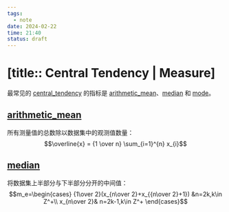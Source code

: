 ```yaml
---
tags:
  - note
date: 2024-02-22
time: 21:40
status: draft
---
```


# [title:: Central Tendency | Measure]

最常见的 [central_tendency](central_tendency) 的指标是 [arithmetic_mean](arithmetic_mean)、[median](median) 和 [mode](mode)。

## [arithmetic_mean](arithmetic_mean)

所有测量值的总数除以数据集中的观测值数量：  
$$\overline{x} = {1 \over n} \sum_{i=1}^{n} x_{i}$$  
## [median](median.md)

将数据集上半部分与下半部分分开的中间值：
$$m_e=\begin{cases}
{1\over 2}(x_{n\over 2}+x_{{n\over 2}+1}) &n=2k,k\in Z^+\\
x_{n\over 2}& n=2k-1,k\in Z^+
\end{cases}$$
  
## 